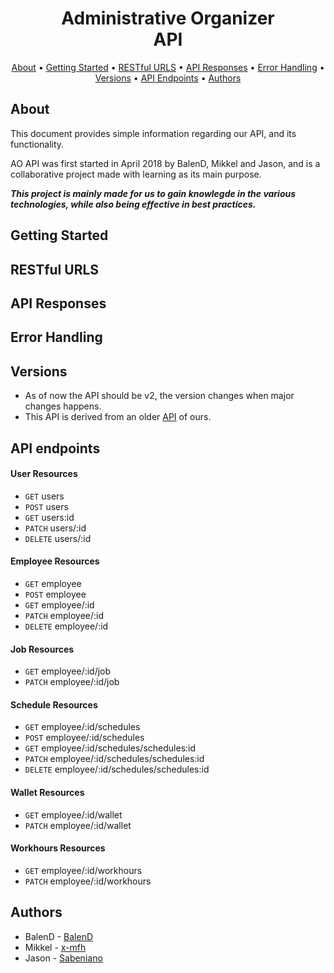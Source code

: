 <h1 align="center">
  Administrative Organizer
  <br>
  API
  <br>
</h1>

<p align="center">
  <a href="#about">About</a> •
  <a href="#getting-started">Getting Started</a> •
  <a href="#restful-urls">RESTful URLS</a> •
  <a href="#api-responses">API Responses</a> •
  <a href="#error-handling">Error Handling</a> •
  <a href="#versions">Versions</a> •
  <a href="#api-endpoints">API Endpoints</a> •
  <a href="#authors">Authors</a>
</p>

## About
This document provides simple information regarding our API, and its functionality.

AO API was first started in April 2018 by BalenD, Mikkel and Jason, and is a collaborative project made with learning as its main purpose.

___This project is mainly made for us to gain knowlegde in the various technologies, while also being effective in best practices.___

## Getting Started

## RESTful URLS

## API Responses

## Error Handling

## Versions
* As of now the API should be v2, the version changes when major changes happens.
* This API is derived from an older [API](https://github.com/BalenD/AO-Api-Prototype-Project) of ours.

## API endpoints
#### User Resources
- <code>GET</code> users
- <code>POST</code> users
- <code>GET</code> users:id
- <code>PATCH</code> users/:id
- <code>DELETE</code> users/:id
#### Employee Resources
- <code>GET</code> employee
- <code>POST</code> employee
- <code>GET</code> employee/:id
- <code>PATCH</code> employee/:id
- <code>DELETE</code> employee/:id
#### Job Resources
- <code>GET</code> employee/:id/job
- <code>PATCH</code> employee/:id/job
#### Schedule Resources
- <code>GET</code> employee/:id/schedules
- <code>POST</code> employee/:id/schedules
- <code>GET</code> employee/:id/schedules/schedules:id
- <code>PATCH</code> employee/:id/schedules/schedules:id
- <code>DELETE</code> employee/:id/schedules/schedules:id
#### Wallet Resources
- <code>GET</code> employee/:id/wallet
- <code>PATCH</code> employee/:id/wallet
#### Workhours Resources
- <code>GET</code> employee/:id/workhours
- <code>PATCH</code> employee/:id/workhours

## Authors
- BalenD - [BalenD](https://github.com/BalenD)
- Mikkel - [x-mfh](https://github.com/x-mfh)
- Jason - [Sabeniano](https://github.com/Sabeniano)
